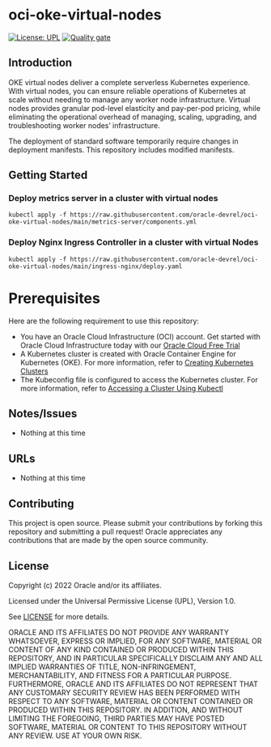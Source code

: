 # oci-oke-virtual-nodes

[![License: UPL](https://img.shields.io/badge/license-UPL-green)](https://img.shields.io/badge/license-UPL-green) [![Quality gate](https://sonarcloud.io/api/project_badges/quality_gate?project=oracle-devrel_oci-oke-virtual-nodes)](https://sonarcloud.io/dashboard?id=oracle-devrel_oci-oke-virtual-nodes)

## Introduction
OKE virtual nodes deliver a complete serverless Kubernetes experience. With virtual nodes, you can ensure reliable operations of Kubernetes at scale without needing to manage any worker node infrastructure. Virtual nodes provides granular pod-level elasticity and pay-per-pod pricing, while eliminating the operational overhead of managing, scaling, upgrading, and troubleshooting worker nodes’ infrastructure. 

The deployment of standard software temporarily require changes in deployment manifests. This repository includes modified manifests.

## Getting Started
### Deploy metrics server in a cluster with virtual nodes
```
kubectl apply -f https://raw.githubusercontent.com/oracle-devrel/oci-oke-virtual-nodes/main/metrics-server/components.yml
```
### Deploy Nginx Ingress Controller in a cluster with virtual Nodes
```
kubectl apply -f https://raw.githubusercontent.com/oracle-devrel/oci-oke-virtual-nodes/main/ingress-nginx/deploy.yaml
```

# Prerequisites
Here are the following requirement to use this repository:
- You have an Oracle Cloud Infrastructure (OCI) account. Get started with Oracle Cloud Infrastructure today with our [Oracle Cloud Free Trial](https://www.oracle.com/cloud/free/)
- A Kubernetes cluster is created with Oracle Container Engine for Kubernetes (OKE). For more information, refer to [Creating Kubernetes Clusters](https://docs.oracle.com/en-us/iaas/Content/ContEng/Tasks/contengcreatingclusterusingoke.htm)
- The Kubeconfig file is configured to access the Kubernetes cluster. For more information, refer to [Accessing a Cluster Using Kubectl](https://docs.oracle.com/en-us/iaas/Content/ContEng/Tasks/contengaccessingclusterkubectl.htm)

## Notes/Issues
* Nothing at this time

## URLs
* Nothing at this time

## Contributing
This project is open source.  Please submit your contributions by forking this repository and submitting a pull request!  Oracle appreciates any contributions that are made by the open source community.

## License
Copyright (c) 2022 Oracle and/or its affiliates.

Licensed under the Universal Permissive License (UPL), Version 1.0.

See [LICENSE](LICENSE) for more details.

ORACLE AND ITS AFFILIATES DO NOT PROVIDE ANY WARRANTY WHATSOEVER, EXPRESS OR IMPLIED, FOR ANY SOFTWARE, MATERIAL OR CONTENT OF ANY KIND CONTAINED OR PRODUCED WITHIN THIS REPOSITORY, AND IN PARTICULAR SPECIFICALLY DISCLAIM ANY AND ALL IMPLIED WARRANTIES OF TITLE, NON-INFRINGEMENT, MERCHANTABILITY, AND FITNESS FOR A PARTICULAR PURPOSE.  FURTHERMORE, ORACLE AND ITS AFFILIATES DO NOT REPRESENT THAT ANY CUSTOMARY SECURITY REVIEW HAS BEEN PERFORMED WITH RESPECT TO ANY SOFTWARE, MATERIAL OR CONTENT CONTAINED OR PRODUCED WITHIN THIS REPOSITORY. IN ADDITION, AND WITHOUT LIMITING THE FOREGOING, THIRD PARTIES MAY HAVE POSTED SOFTWARE, MATERIAL OR CONTENT TO THIS REPOSITORY WITHOUT ANY REVIEW. USE AT YOUR OWN RISK. 
